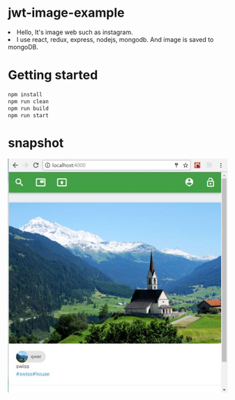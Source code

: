 # jwt-image-example
<li>Hello, It's image web such as instagram.</li>
<li>I use react, redux, express, nodejs, mongodb. And image is saved to mongoDB.</li>

# Getting started

    npm install
    npm run clean
    npm run build
    npm run start
    
# snapshot
![ex_screenshot](./image/screenshot.jpg)
